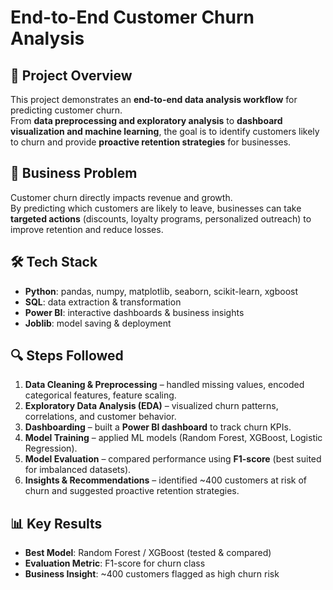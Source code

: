 # End-to-End Customer Churn Analysis 

## 📌 Project Overview
This project demonstrates an **end-to-end data analysis workflow** for predicting customer churn.  
From **data preprocessing and exploratory analysis** to **dashboard visualization and machine learning**, the goal is to identify customers likely to churn and provide **proactive retention strategies** for businesses.

## 🎯 Business Problem
Customer churn directly impacts revenue and growth.  
By predicting which customers are likely to leave, businesses can take **targeted actions** (discounts, loyalty programs, personalized outreach) to improve retention and reduce losses.

## 🛠️ Tech Stack
- **Python**: pandas, numpy, matplotlib, seaborn, scikit-learn, xgboost  
- **SQL**: data extraction & transformation  
- **Power BI**: interactive dashboards & business insights  
- **Joblib**: model saving & deployment  

## 🔍 Steps Followed
1. **Data Cleaning & Preprocessing** – handled missing values, encoded categorical features, feature scaling.  
2. **Exploratory Data Analysis (EDA)** – visualized churn patterns, correlations, and customer behavior.  
3. **Dashboarding** – built a **Power BI dashboard** to track churn KPIs.  
4. **Model Training** – applied ML models (Random Forest, XGBoost, Logistic Regression).  
5. **Model Evaluation** – compared performance using **F1-score** (best suited for imbalanced datasets).  
6. **Insights & Recommendations** – identified ~400 customers at risk of churn and suggested proactive retention strategies.  

## 📊 Key Results
- **Best Model**: Random Forest / XGBoost (tested & compared)  
- **Evaluation Metric**: F1-score for churn class  
- **Business Insight**: ~400 customers flagged as high churn risk  
